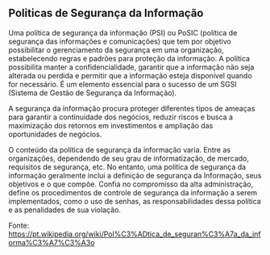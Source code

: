 ## Politicas de Segurança da Informação

Uma política de segurança da informação (PSI) ou PoSIC (política de segurança das informações e comunicações) que tem por objetivo possibilitar o gerenciamento da segurança em uma organização, estabelecendo regras e padrões para proteção da informação. A política possibilita manter a confidencialidade, garantir que a informação não seja alterada ou perdida e permitir que a informação esteja disponível quando for necessário. É um elemento essencial para o sucesso de um SGSI (Sistema de Gestão de Segurança da Informação).

A segurança da informação procura proteger diferentes tipos de ameaças para garantir a continuidade dos negócios, reduzir riscos e busca a maximização dos retornos em investimentos e ampliação das oportunidades de negócios.

O conteúdo da política de segurança da informação varia. Entre as organizações, dependendo de seu grau de informatização, de mercado, requisitos de segurança, etc. No entanto, uma política de segurança da informação geralmente inclui a definição de segurança da Informação, seus objetivos e o que compõe. Confia no compromisso da alta administração, define os procedimentos de controle de segurança da informação a serem implementados, como o uso de senhas, as responsabilidades dessa política e as penalidades de sua violação.

Fonte: https://pt.wikipedia.org/wiki/Pol%C3%ADtica_de_seguran%C3%A7a_da_informa%C3%A7%C3%A3o